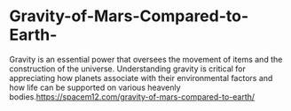 # Gravity-of-Mars-Compared-to-Earth-
Gravity is an essential power that oversees the movement of items and the construction of the universe. Understanding gravity is critical for appreciating how planets associate with their environmental factors and how life can be supported on various heavenly bodies.https://spacem12.com/gravity-of-mars-compared-to-earth/
